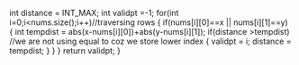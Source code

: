 int distance = INT_MAX;
int validpt =-1;
for(int i=0;i<nums.size();i++)//traversing rows
{
if(nums[i][0]==x || nums[i][1]==y)
{
int tempdist = abs(x-nums[i][0])+abs(y-nums[i][1]);
if(distance >tempdist) //we are not using equal to coz we store lower index
{
validpt = i;
distance = tempdist;
}
}
}
return validpt;
}